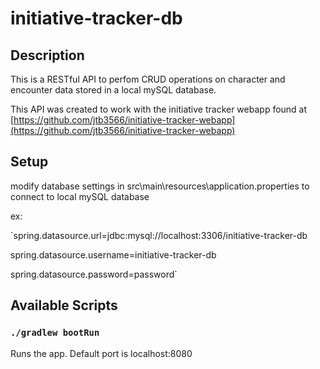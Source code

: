 # initiative-tracker-db

## Description

This is a RESTful API to perfom CRUD operations on character and encounter data stored in a local mySQL database.

This API was created to work with the initiative tracker webapp found at [https://github.com/jtb3566/initiative-tracker-webapp](https://github.com/jtb3566/initiative-tracker-webapp)

## Setup

modify database settings in src\main\resources\application.properties to connect to local mySQL database

ex:  

`spring.datasource.url=jdbc:mysql://localhost:3306/initiative-tracker-db  

spring.datasource.username=initiative-tracker-db  

spring.datasource.password=password`

## Available Scripts

### `./gradlew bootRun`

Runs the app. Default port is localhost:8080


